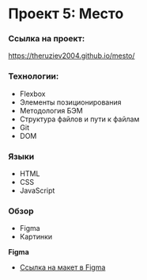# Проект 5: Место

### Ссылка на проект:
https://theruziev2004.github.io/mesto/

###  Технологии:
* Flexbox
* Элементы позиционирования
* Методология БЭМ
* Структура файлов и пути к файлам
* Git
* DOM

### Языки 
* HTML
* CSS
* JavaScript

### Обзор

* Figma
* Картинки


**Figma**

* [Ссылка на макет в Figma](https://www.figma.com/file/StZjf8HnoeLdiXS7dYrLAh/JavaScript.-Sprint-4)

